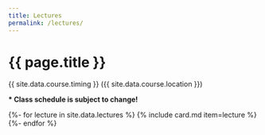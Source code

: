 ```yaml
---
title: Lectures
permalink: /lectures/
---
```


# {{ page.title }}

{{ site.data.course.timing }} ({{ site.data.course.location }})

<p class="important"><strong>* Class schedule is subject to change!</strong></p>

{%- for lecture in site.data.lectures %}
{% include card.md item=lecture %}
{%- endfor %}
